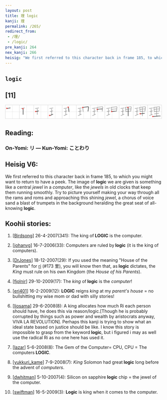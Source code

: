 ```yaml
---
layout: post
title: 理 logic
kanji: 理
permalink: /265/
redirect_from:
 - /理/
 - /logic/
pre_kanji: 264
nex_kanji: 266
heisig: "We first referred to this character back in frame 185, to which you might want to return to have a peek. The image of <b>logic</b> we are given is something like a central <i>jewel</i> in a <i>computer</i>, like the <i>jewels</i> in old clocks that keep them running smoothly. Try to picture yourself making your way through all the rams and roms and approaching this shining <i>jewel</i>, a chorus of voice sand a blast of trumpets in the background heralding the great seat of all-knowing <b>logic</b>."
---
```


## `logic`

## [11]

<div class="stroke"><img src="../images/E79086.png" /></div>

## Reading:

### On-Yomi: リ &mdash; Kun-Yomi: ことわり

## Heisig V6:

We first referred to this character back in frame 185, to which you might want to return to have a peek. The image of <b>logic</b> we are given is something like a central <i>jewel</i> in a <i>computer</i>, like the <i>jewels</i> in old clocks that keep them running smoothly. Try to picture yourself making your way through all the rams and roms and approaching this shining <i>jewel</i>, a chorus of voice sand a blast of trumpets in the background heralding the great seat of all-knowing <b>logic</b>.

## Koohii stories:

1) [<a href="http://kanji.koohii.com/profile/Birdsong">Birdsong</a>] 26-4-2007(341): The king of<strong> LOGIC</strong> is the computer.

2) [<a href="http://kanji.koohii.com/profile/johanvg">johanvg</a>] 16-7-2006(33): Computers are ruled by<strong> logic</strong> (it is the king of computers).

3) [<a href="http://kanji.koohii.com/profile/DrJones">DrJones</a>] 18-12-2007(29): If you used the meaning &quot;House of the Parents&quot; for <a href="../173">ri</a> (#173 里), you will know then that, as<strong> logic</strong> dictates, the <em>King</em> must rule on his own Kingdom (the <em>House of his Parents</em>).

4) [<a href="http://kanji.koohii.com/profile/fjolnir">fjolnir</a>] 29-10-2009(17): The <em>king</em> of<strong> logic</strong> is the <em>computer</em>!

5) [<a href="http://kanji.koohii.com/profile/eri401">eri401</a>] 16-2-2009(12): <strong>LOGIC</strong> reigns <em>king</em> at my <em>parent&#039;s house</em> = no bullshitting my wise mom or dad with silly stories!

6) [<a href="http://kanji.koohii.com/profile/liosama">liosama</a>] 29-6-2008(8): A king allocates how much Ri each person should have, he does this via reason/logic.[Though he is probably corrupted by things such as power and wealth by aristocrats anyway, VIVA LA REVOLUTION]. Perhaps this kanji is trying to show what an ideal state based on justice should be like. I know this story is impossible to grasp from the keyword<strong> logic</strong>, but i figured i may as well use the radical Ri as no one here has used it.

7) [<a href="http://kanji.koohii.com/profile/lazar">lazar</a>] 5-6-2008(8): The Gem of the Computer= CPU, CPU = The computers<strong> LOGIC</strong>.

8) [<a href="http://kanji.koohii.com/profile/yukkuri_kame">yukkuri_kame</a>] 7-9-2008(7): <em>King</em> Solomon had great<strong> logic</strong> long before the advent of <em>computers</em>.

9) [<a href="http://kanji.koohii.com/profile/dwhitman">dwhitman</a>] 5-10-2007(4): Silicon on sapphire<strong> logic</strong> chip = the jewel of the computer.

10) [<a href="http://kanji.koohii.com/profile/swiftman">swiftman</a>] 16-5-2009(3): <strong>Logic</strong> is king when it comes to the computer.
